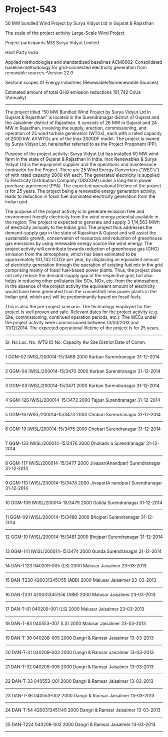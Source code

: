 # Project-543
50 MW bundled Wind Project by Surya Vidyut Ltd in Gujarat &amp; Rajasthan

The scale of the project activity Large-Scale Wind Project

Project participants M/S Surya Vidyut Limited

Host Party India

Applied methodologies and standardized
baselines
ACM0002-Consolidated
baseline methodology for grid-connected
electricity generation from
renewable sources -Version 22.0

Sectoral scopes 01 Energy industries (Renewable/Nonrenewable Sources)

Estimated amount of total GHG emission
reductions 101,742 CoUs (Annually)
______________
The project titled “50 MW Bundled Wind Project by Surya Vidyut Ltd in Gujarat & Rajasthan” is
located in the Surendranagar district of Gujarat and the Jaisalmer district of Rajasthan. It consists of 26
MW in Gujarat and 24 MW in Rajasthan, involving the supply, erection, commissioning, and operation
of 25 wind turbine generators (WTGs), each with a rated capacity of 2000 kW. All WTGs are of the
Inox 2000DF model. The project is owned by Surya Vidyut Ltd, hereinafter referred to as the Project
Proponent (PP).

Purpose of the project activity:
Surya Vidyut Ltd has installed 50 MW wind farm in the state of Gujarat & Rajasthan in India. Inox
Renewables & Surya Vidyut Ltd is the equipment supplier and the operations and maintenance
contractor for the Project. There are 25 Wind Energy Convertors (“WEC’s”) of with rated capacity 2000
kW each. The generated electricity is supplied to Electricity Distribution Company (DISCOM) under a
long-term power purchase agreement (PPA). The expected operational lifetime of the project is for 25
years. The project being a renewable energy generation activity, leads to reduction in fossil fuel
dominated electricity generation from the Indian grid.

The purpose of the project activity is to generate emission free and environment friendly electricity
from the wind energy potential available in the region. The project is expected to generate and supply 3
1,14,563 MWh of electricity annually to the Indian grid. The project thus addresses the demand–supply
gap in the state of Rajasthan & Gujarat and will assist the sustainable growth, conservation of resources
and reduction of greenhouse gas emissions by using renewable energy source like wind energy. The
project activity will contribute towards reduction of greenhouse gas (GHG) emission from the
atmosphere, which has been estimated to be approximately 101,742 tCO2e per year, by displacing an
equivalent amount of electricity generation through the operation of existing fuel mix in the grid
comprising mainly of fossil fuel-based power plants. Thus, the project does not only reduce the
demand-supply gap of the respective grid, but also helps in reducing other pollutants like SOx, NOx,
etc. from the atmosphere. In the absence of the project activity the equivalent amount of electricity
would have been generated from the connected/ new power plants in the Indian grid, which are/ will be
predominantly based on fossil fuels.

This is also the pre-project scenario. The technology employed for the project is well proven and safe.
Relevant dates for the project activity (e.g. Site, commissioning, continued operation periods, etc.):
The WECs under the project activity were commissioned between 13/03/2013 and 31/12/2014. The
expected operational lifetime of the project is for 25 years.
__________
Sr. No Loc. No. WTG ID No. Capacity Kw Site District Date of Comm.
__________
1 GGM-02 IWISL/200014-15/3469 2000 Karban Surendranagar 31-12-2014
_________
2 GGM-04 IWISL/200014-15/3470 2000 Karban Surendranagar 31-12-2014
_________
3 GGM-03 IWISL/200014-15/3471 2000 Karban Surendranagar 31-12-2014
___________
4 GGM-126 IWISL/200014-15/3472 2000 Tajpar Surendranagar 31-12-2014
___________
5 GGM-16 IWISL/200014-15/3473 2000 Chobari Surendranagar 31-12-2014
__________
6 GGM-19 IWISL/200014-15/3475 2000 Chobari Surendranagar 31-12-2014
_________
7 GGM-133 IWISL/200014-15/3476 2000 Dhokadv a Surendranagar 31-12-2014
__________
8 GGM-117 IWISL/200014-15/3477 2000 Jivapar(Anandpar) Surendranagar 31-12-2014
__________
9 GGM-110 IWISL/200014-15/3478 2000 Jivapar(A nandpar) Surendranagar 31-12-2014
__________
10 GGM-109 IWISL/200014-15/3479 2000 Golida Surendranagar 31-12-2014
__________
11 GGM-09 IWISL/200014-15/3480 2000 Bhojpari Surendranagar 31-12-2014
__________
12 GGM-10 IWISL/200014-15/3481 2000 Bhojpari Surendranagar 31-12-2014
__________
13 GGM-141 IWISL/200014-15/3474 2000 Gunda Surendranagar 31-12-2014
__________
14 DAN-T123 040209-005 (LS) 2000 Malusar Jaisalmer 23-03-2013
__________
15 DAN-T230 4200313451/55 (ABB) 2000 Malusar Jaisalmer 23-03-2013
__________
16 DAN-T231 4200313451/56 (ABB) 2000 Malusar Jaisalmer 23-03-2013
__________
17 DAN-T-81 040209-001 (LS) 2000 Malusar Jaisalmer 23-03-2013
__________
18 DAN-T-83 040553-007 (LS) 2000 Malusar Jaisalmer 23-03-2013
__________
19 DAN-T-30 040208-005 2000 Dangri & Ramsar Jaisalmer 13-03-2013
__________
20 DAN-T-31 040209-003 2000 Dangri & Ramsar Jaisalmer 13-03-2013
__________
21 DAN-T-32 040208-006 2000 Dangri & Ramsar Jaisalmer 13-03-2013
__________
22 DAN-T-33 040553-001 2000 Dangri & Ramsar Jaisalmer 13-03-2013
__________
23 DAN-T-36 040553-002 2000 Dangri & Ramsar Jaisalmer 13-03-2013
__________
24 DAN-T-54 4200313451/49 2000 Dangri & Ramsar Jaisalmer 13-03-2013
________
25 DAN-T224 040208-002 2000 Dangri & Ramsar Jaisalmer 13-03-2013 
____________
